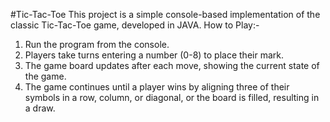 #Tic-Tac-Toe
This project is a simple console-based implementation of the classic Tic-Tac-Toe game, developed in JAVA.
How to Play:-
1. Run the program from the console.
2. Players take turns entering a number (0-8) to place their mark.
3. The game board updates after each move, showing the current state of the game.
4. The game continues until a player wins by aligning three of their symbols in a row, column, or diagonal, or the board is filled, resulting in a draw.
